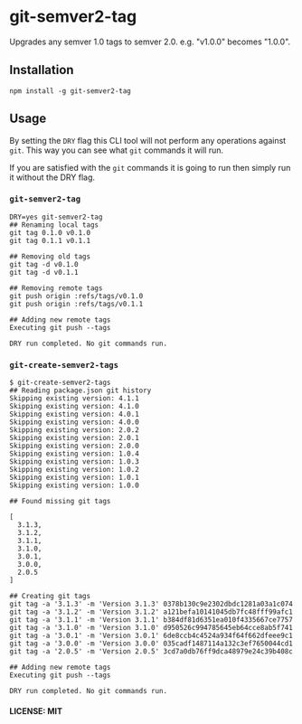 # git-semver2-tag

Upgrades any semver 1.0 tags to semver 2.0. e.g. "v1.0.0" becomes "1.0.0".

## Installation

```
npm install -g git-semver2-tag
```

## Usage

By setting the `DRY` flag this CLI tool will not perform any operations against `git`. This way you can see what `git` commands it will run.

If you are satisfied with the `git` commands it is going to run then simply run it without the DRY flag.

### `git-semver2-tag`

```
DRY=yes git-semver2-tag
## Renaming local tags
git tag 0.1.0 v0.1.0
git tag 0.1.1 v0.1.1

## Removing old tags
git tag -d v0.1.0
git tag -d v0.1.1

## Removing remote tags
git push origin :refs/tags/v0.1.0
git push origin :refs/tags/v0.1.1

## Adding new remote tags
Executing git push --tags

DRY run completed. No git commands run.
```

### `git-create-semver2-tags`

```
$ git-create-semver2-tags
## Reading package.json git history
Skipping existing version: 4.1.1
Skipping existing version: 4.1.0
Skipping existing version: 4.0.1
Skipping existing version: 4.0.0
Skipping existing version: 2.0.2
Skipping existing version: 2.0.1
Skipping existing version: 2.0.0
Skipping existing version: 1.0.4
Skipping existing version: 1.0.3
Skipping existing version: 1.0.2
Skipping existing version: 1.0.1
Skipping existing version: 1.0.0

## Found missing git tags 

[
  3.1.3,
  3.1.2,
  3.1.1,
  3.1.0,
  3.0.1,
  3.0.0,
  2.0.5
]

## Creating git tags
git tag -a '3.1.3' -m 'Version 3.1.3' 0378b130c9e2302dbdc1281a03a1c074
git tag -a '3.1.2' -m 'Version 3.1.2' a121befa10141045db7fc48fff99afc1
git tag -a '3.1.1' -m 'Version 3.1.1' b384df81d6351ea010f4335667ce7757
git tag -a '3.1.0' -m 'Version 3.1.0' d950526c994785645eb64cce8ab5f741
git tag -a '3.0.1' -m 'Version 3.0.1' 6de8ccb4c4524a934f64f662dfeee9c1
git tag -a '3.0.0' -m 'Version 3.0.0' 035cadf1487114a132c3ef7650044cd1
git tag -a '2.0.5' -m 'Version 2.0.5' 3cd7a0db76ff9dca48979e24c39b408c

## Adding new remote tags
Executing git push --tags

DRY run completed. No git commands run.
```

#### LICENSE: MIT
